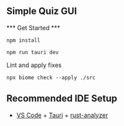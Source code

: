 ## Simple Quiz GUI

*** Get Started ***

```
npm install

npm run tauri dev
```

Lint and apply fixes

`npx biome check --apply ./src`

## Recommended IDE Setup

- [VS Code](https://code.visualstudio.com/) + [Tauri](https://marketplace.visualstudio.com/items?itemName=tauri-apps.tauri-vscode) + [rust-analyzer](https://marketplace.visualstudio.com/items?itemName=rust-lang.rust-analyzer)
